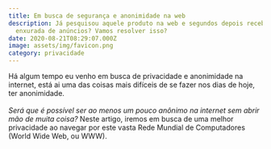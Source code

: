 ```yaml
---
title: Em busca de segurança e anonimidade na web
description: Já pesquisou aquele produto na web e segundos depois recebeu uma
  enxurada de anúncios? Vamos resolver isso?
date: 2020-08-21T08:29:07.000Z
image: assets/img/favicon.png
category: privacidade
---
```

Há algum tempo eu venho em busca de privacidade e anonimidade na internet, está ai uma das coisas mais difíceis de se fazer nos dias de hoje, ter anonimidade.\
\
*Será que é possível ser ao menos um pouco anônimo na internet sem abrir mão de muita coisa?* Neste artigo, iremos em busca de uma melhor privacidade ao navegar por este vasta Rede Mundial de Computadores (World Wide Web, ou WWW).